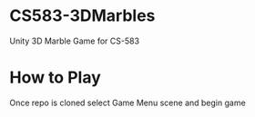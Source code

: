 # CS583-3DMarbles
Unity 3D Marble Game for CS-583

# How to Play
Once repo is cloned select Game Menu scene and begin game
